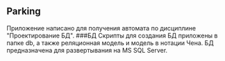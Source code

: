 ## Parking
Приложение написано для получения автомата по дисциплине "Проектирование БД".
###БД
Скрипты для создания БД приложены в папке db, а также реляционная модель и модель в нотации Чена. БД предназначена для развертывания на MS SQL Server.